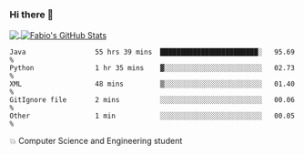### Hi there 👋
<a href="https://github.com/fabiovincenzi/fabiovincenzi">
  <img align="center" src="https://github-readme-stats.vercel.app/api/top-langs/?username=fabiovincenzi&title_color=ffffff&text_color=c9cacc&icon_color=2bbc8a&bg_color=1d1f21&langs_count=3" />
</a>
<a href="https://github.com/fabiovincenzi/fabiovincenzi">
  <img align="center" src="https://github-readme-stats.vercel.app/api?username=fabiovincenzi&show_icons=true&line_height=27&count_private=true&title_color=ffffff&text_color=c9cacc&icon_color=2bbc8a&bg_color=1d1f21" alt="Fabio's GitHub Stats" />
</a>
<!--START_SECTION:waka-->

```text
Java                 55 hrs 39 mins  ████████████████████████░   95.69 %
Python               1 hr 35 mins    ▓░░░░░░░░░░░░░░░░░░░░░░░░   02.73 %
XML                  48 mins         ▒░░░░░░░░░░░░░░░░░░░░░░░░   01.40 %
GitIgnore file       2 mins          ░░░░░░░░░░░░░░░░░░░░░░░░░   00.06 %
Other                1 min           ░░░░░░░░░░░░░░░░░░░░░░░░░   00.05 %
```

<!--END_SECTION:waka-->

:boom: Computer Science and Engineering student
